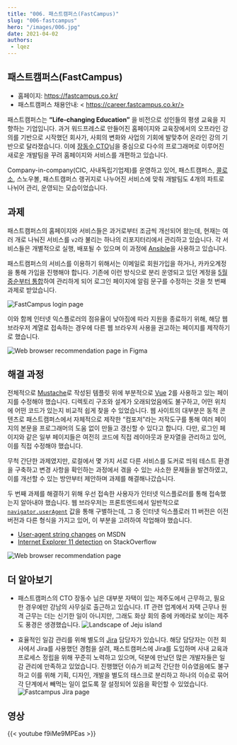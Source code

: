 ```yaml
---
title: "006. 패스트캠퍼스(FastCampus)"
slug: "006-fastcampus"
hero: "/images/006.jpg"
date: 2021-04-02
authors:
 - lqez
---
```


## 패스트캠퍼스(FastCampus)

 - 홈페이지: <https://fastcampus.co.kr/>
 - 패스트캠퍼스 채용안내: < https://career.fastcampus.co.kr/>

패스트캠퍼스는 __“Life-changing Education”__ 을 비전으로 성인들의 평생 교육을 지향하는 기업입니다.
과거 워드프레스로 만들어진 홈페이지와 교육장에서의 오프라인 강의를 기반으로 시작했던 회사가, 사회의 변화와 사업의 기회에 발맞추어 온라인 강의 기반으로 달라졌습니다. 이에 [장동수 CTO](https://twitter.com/iolothebard)님을 중심으로 다수의 프로그래머로 이루어진 새로운 개발팀을 꾸려 홈페이지와 서비스를 개편하고 있습니다.

Company-in-company(CIC, 사내독립기업제)를 운영하고 있어, 패스트캠퍼스, [콜로소](https://coloso.co.kr/), 스노우볼, 패스트캠퍼스 랭귀지로 나누어진 서비스에 맞춰 개발팀도 4개의 파트로 나뉘어 관리, 운영되는 모습이었습니다.

## 과제

패스트캠퍼스의 홈페이지와 서비스들은 과거로부터 조금씩 개선되어 왔는데, 현재는 여러 개로 나눠진 서비스를 `v2`라 불리는 하나의 리포지터리에서 관리하고 있습니다. 각 서비스들은 개별적으로 실행, 배포될 수 있으며 이 과정에 [Ansible](https://www.ansible.com/)을 사용하고 있습니다.

패스트캠퍼스의 서비스를 이용하기 위해서는 이메일로 회원가입을 하거나, 카카오계정을 통해 가입을 진행해야 합니다. 기존에 이런 방식으로 분리 운영되고 있던 계정을 [5월 중순부터 통합](https://fastcampus.co.kr/info/notices/201)하여 관리하게 되어 로그인 페이지에 알림 문구를 수정하는 것을 첫 번째 과제로 받았습니다.

![FastCampus login page](/images/006/fc-login.png "안내 문구가 포함된 패스트캠퍼스 로그인 페이지")

이와 함께 인터넷 익스플로러의 점유율이 낮아짐에 따라 지원을 종료하기 위해, 해당 웹 브라우저 계열로 접속하는 경우에 다른 웹 브라우저 사용을 권고하는 페이지를 제작하기로 했습니다.

![Web browser recommendation page in Figma](/images/006/fc-figma.png "피그마로 작성된 웹 브라우저 안내 페이지")

## 해결 과정

전체적으로 [Mustache](https://mustache.github.io/)로 작성된 템플릿 위에 부분적으로 [Vue](https://vuejs.org/) 2를 사용하고 있는 페이지를 수정해야 했습니다. 디렉토리 구조와 설계가 오래되었음에도 불구하고, 어떤 위치에 어떤 코드가 있는지 비교적 쉽게 찾을 수 있었습니다. 웹 사이트의 대부분은 동적 콘텐츠로 패스트캠퍼스에서 자체적으로 제작한 “컴포저”라는 저작도구를 통해 여러 페이지의 본문을 프로그래머의 도움 없이 만들고 갱신할 수 있다고 합니다. 다만, 로그인 페이지와 같은 일부 페이지들은 여전히 코드에 직접 레이아웃과 문자열을 관리하고 있어, 이를 직접 수정해야 했습니다.

무척 간단한 과제였지만, 로컬에서 몇 가지 서로 다른 서비스를 도커로 띄워 테스트 환경을 구축하고 변경 사항을 확인하는 과정에서 겪을 수 있는 사소한 문제들을 발견하였고, 이를 개선할 수 있는 방안부터 제안하며 과제를 해결해나갔습니다.

두 번째 과제를 해결하기 위해 우선 접속한 사용자가 인터넷 익스플로러를 통해 접속했는지 알아내야 했습니다. 웹 브라우저는 프론트엔드에서 일반적으로 [`navigator.userAgent`](https://developer.mozilla.org/en-US/docs/Web/API/NavigatorID/userAgent) 값을 통해 구별하는데, 그 중 인터넷 익스플로러 11 버전은 이전 버전과 다른 형식을 가지고 있어, 이 부분을 고려하여 작업해야 했습니다.

 - [User-agent string changes](https://docs.microsoft.com/en-us/previous-versions/windows/internet-explorer/ie-developer/compatibility/hh869301\(v=vs.85\)) on MSDN
 - [Internet Explorer 11 detection](https://stackoverflow.com/questions/21825157/internet-explorer-11-detection) on StackOverflow

![Web browser recommendation page](/images/006/fc-browsers.png "완성된 웹 브라우저 안내 페이지")

## 더 알아보기

 - 패스트캠퍼스의 CTO 장동수 님은 대부분 자택이 있는 제주도에서 근무하고, 필요한 경우에만 강남의 사무실로 출근하고 있습니다. IT 관련 업계에서 자택 근무나 원격 근무는 더는 신기한 일이 아니지만, 그래도 화상 회의 중에 카메라로 보이는 제주도 풍경은 생경했습니다.
    ![Landscape of Jeju island](/images/006/fc-from-jeju.jpg "장동수 CTO님이 회의 중에 보여주는 제주도 풍경")

 - 효율적인 일감 관리를 위해 별도의 [Jira](https://www.atlassian.com/software/jira) 담당자가 있습니다. 해당 담당자는 이전 회사에서 Jira를 사용했던 경험을 살려, 패스트캠퍼스에 Jira를 도입하며 사내 교육과 프로세스 정립을 위해 꾸준히 노력하고 있으며, 덕분에 만났던 많은 개발자들은 일감 관리에 만족하고 있었습니다. 진행했던 이슈가 비교적 간단한 이슈였음에도 불구하고 이를 위해 기획, 디자인, 개발을 별도의 태스크로 분리하고 하나의 이슈로 묶어 각 단계에서 빼먹는 일이 없도록 잘 설정되어 있음을 확인할 수 있었습니다.
    ![Fastcampus Jira page](/images/006/fc-jira.png "할당 받은 이슈를 표시하고 있는 Jira 화면")

## 영상
{{< youtube f9iMe9MPEas >}}
